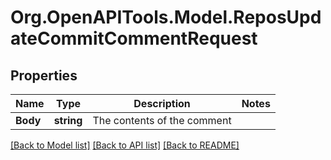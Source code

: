 # Org.OpenAPITools.Model.ReposUpdateCommitCommentRequest

## Properties

Name | Type | Description | Notes
------------ | ------------- | ------------- | -------------
**Body** | **string** | The contents of the comment | 

[[Back to Model list]](../README.md#documentation-for-models) [[Back to API list]](../README.md#documentation-for-api-endpoints) [[Back to README]](../README.md)

